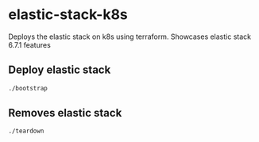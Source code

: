 # elastic-stack-k8s

Deploys the elastic stack on k8s using terraform. Showcases elastic stack 6.7.1 features

## Deploy elastic stack

``` bash
./bootstrap
```

## Removes elastic stack

``` bash
./teardown
```